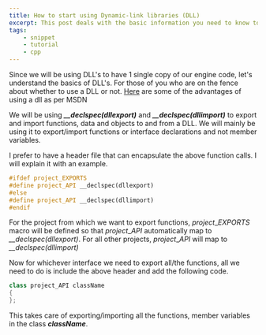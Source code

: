 ```yaml
---
title: How to start using Dynamic-link libraries (DLL)
excerpt: This post deals with the basic information you need to know to begin using DLL's.
tags:
    - snippet
    - tutorial
    - cpp
---
```


Since we will be using DLL's to have 1 single copy of our engine code, let's understand the basics of DLL's. For those of you who are on the fence about whether to use a DLL or not. [Here](<http://msdn.microsoft.com/en-us/library/dtba4t8b(v=VS.90).aspx>) are some of the advantages of using a dll as per MSDN

We will be using **_\_\_declspec(dllexport)_** and **_\_\_declspec(dllimport)_** to export and import functions, data and objects to and from a DLL. We will mainly be using it to export/import functions or interface declarations and not member variables.

I prefer to have a header file that can encapsulate the above function calls. I will explain it with an example.

```cpp
#ifdef project_EXPORTS
#define project_API __declspec(dllexport)
#else
#define project_API __declspec(dllimport)
#endif
```

For the project from which we want to export functions, _project_\__EXPORTS_ macro will be defined so that _project_\__API_ automatically map to _\_\_declspec(dllexport)_. For all other projects, _project_\__API_ will map to _\_\_declspec(dllimport)_

Now for whichever interface we need to export all/the functions, all we need to do is include the above header and add the following code.

```cpp
class project_API className
{
};
```

This takes care of exporting/importing all the functions, member variables in the class _**className**_.
